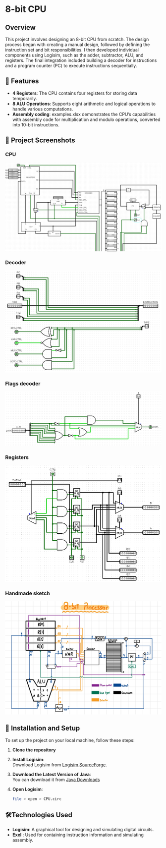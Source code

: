 # 8-bit CPU

## Overview

This project involves designing an 8-bit CPU from scratch. The design process began with creating a manual design, followed by defining the instruction set and bit responsibilities. I then developed individual components using Logisim, such as the adder, subtractor, ALU, and registers. The final integration included building a decoder for instructions and a program counter (PC) to execute instructions sequentially.

## 🌟 Features

- **4 Registers**: The CPU contains four registers for storing data temporarily.
- **8 ALU Operations**: Supports eight arithmetic and logical operations to handle various computations.
- **Assembly coding**: examples.xlsx demonstrates the CPU’s capabilities with assembly code for multiplication and modulo operations, converted into 10-bit instructions.

## 📸 Project Screenshots

### CPU 
![CPU](img/cpu.png)

### Decoder
![Decoder](img/decoder.png)

### Flags decoder
![Flags](img/flags.png)

### Registers
![Registers](img/registers.png)

### Handmade sketch
![Handmade](img/handmade.png)

## 🚀 Installation and Setup

To set up the project on your local machine, follow these steps:

1. **Clone the repository**

2. **Install Logisim**:  
   Download Logisim from [Logisim SourceForge](https://sourceforge.net/projects/circuit).
4. **Download the Latest Version of Java**:  
   You can download it from [Java Downloads](https://www.oracle.com/java/technologies/downloads/#java11)
5. **Open Logisim**:
   ```sh
   file > open > CPU.circ
   
## 🛠️Technologies Used

- **Logisim**: A graphical tool for designing and simulating digital circuits.
- **Exel** : Used for containing instruction information and simulating assembly.
